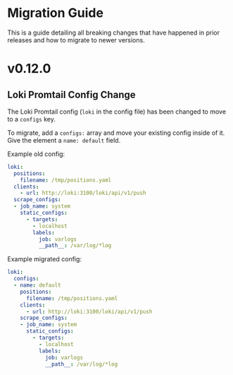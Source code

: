 # Migration Guide

This is a guide detailing all breaking changes that have happened in prior
releases and how to migrate to newer versions.

# v0.12.0

## Loki Promtail Config Change 

The Loki Promtail config (`loki` in the config file) has been changed to move to
a `configs` key. 

To migrate, add a `configs:` array and move your existing config inside of it.
Give the element a `name: default` field.

Example old config:

```yaml
loki:
  positions:
    filename: /tmp/positions.yaml
  clients:
    - url: http://loki:3100/loki/api/v1/push
  scrape_configs:
  - job_name: system
    static_configs:
      - targets:
        - localhost
        labels:
          job: varlogs
          __path__: /var/log/*log
```

Example migrated config:

```yaml
loki:
  configs:
  - name: default
    positions:
      filename: /tmp/positions.yaml
    clients:
      - url: http://loki:3100/loki/api/v1/push
    scrape_configs:
    - job_name: system
      static_configs:
        - targets:
          - localhost
          labels:
            job: varlogs
            __path__: /var/log/*log
```

